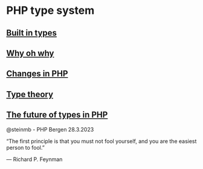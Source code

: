 # PHP type system

## [Built in types](docs/base_types.md)

## [Why oh why](docs/static_scanner.md)

## [Changes in PHP](docs/changes.md)

## [Type theory](docs/type_theory.md)

## [The future of types in PHP](docs/future.md)



@steinmb - PHP Bergen 28.3.2023

“The first principle is that you must not fool yourself, and you are the easiest person to fool.”

― Richard P. Feynman
